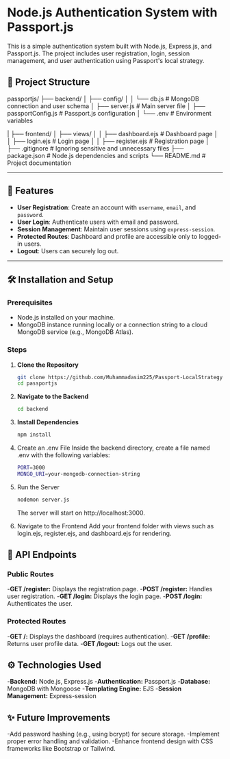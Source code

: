 # Node.js Authentication System with Passport.js

This is a simple authentication system built with Node.js, Express.js, and Passport.js. The project includes user registration, login, session management, and user authentication using Passport's local strategy.

## 📁 Project Structure

passportjs/
├── backend/
│   ├── config/
│   │   └── db.js               # MongoDB connection and user schema
│   ├── server.js               # Main server file
│   ├── passportConfig.js       # Passport.js configuration
│   └── .env                    # Environment variables

|
├── frontend/
│   ├── views/
│   │   ├── dashboard.ejs       # Dashboard page
│   │   ├── login.ejs           # Login page
│   │   ├── register.ejs        # Registration page
│
├── .gitignore                  # Ignoring sensitive and unnecessary files
├── package.json                # Node.js dependencies and scripts
└── README.md                   # Project documentation


---

## 🚀 Features

- **User Registration**: Create an account with `username`, `email`, and `password`.
- **User Login**: Authenticate users with email and password.
- **Session Management**: Maintain user sessions using `express-session`.
- **Protected Routes**: Dashboard and profile are accessible only to logged-in users.
- **Logout**: Users can securely log out.

---

## 🛠️ Installation and Setup

### Prerequisites
- Node.js installed on your machine.
- MongoDB instance running locally or a connection string to a cloud MongoDB service (e.g., MongoDB Atlas).

### Steps

1. **Clone the Repository**
   ```bash
   git clone https://github.com/Muhammadasim225/Passport-LocalStrategy.git
   cd passportjs

2. **Navigate to the Backend**
   ```bash
   cd backend

4. **Install Dependencies**

   ```bash
   npm install

4. Create an .env File Inside the backend directory, create a file named .env with the following variables:

   ```bash
   PORT=3000
   MONGO_URI=your-mongodb-connection-string

5. Run the Server

   ```bash
   nodemon server.js
   ```
   The server will start on http://localhost:3000.

6. Navigate to the Frontend Add your frontend folder with views such as login.ejs, register.ejs, and dashboard.ejs for rendering.


  ## 🧪 API Endpoints
 
   ### Public Routes

   -**GET /register:** Displays the registration page.
   -**POST /register:** Handles user registration.
   -**GET /login:** Displays the login page.
   -**POST /login:** Authenticates the user.

   ### Protected Routes

   -**GET /:** Displays the dashboard (requires authentication).
   -**GET /profile:** Returns user profile data.
   -**GET /logout:** Logs out the user.


  ## ⚙️ Technologies Used

  -**Backend:** Node.js, Express.js
  -**Authentication:** Passport.js
  -**Database:** MongoDB with Mongoose
  -**Templating Engine:** EJS
  -**Session Management:** Express-session

  ## ✨ Future Improvements

  -Add password hashing (e.g., using bcrypt) for secure storage.
  -Implement proper error handling and validation.
  -Enhance frontend design with CSS frameworks like Bootstrap or Tailwind.







 

 

 








   


   


   





